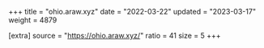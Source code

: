 +++
title = "ohio.araw.xyz"
date = "2022-03-22"
updated = "2023-03-17"
weight = 4879

[extra]
source = "https://ohio.araw.xyz/"
ratio = 41
size = 5
+++
